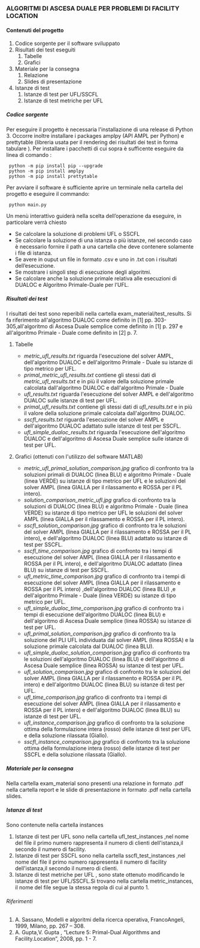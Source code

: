 ### ALGORITMI DI ASCESA DUALE PER PROBLEMI DI FACILITY LOCATION

#### Contenuti del progetto

1.  Codice sorgente per il software sviluppato
2.  Risultati dei test eseguiti 
    1. Tabelle
    2. Grafici
3.  Materiale per la consegna
    1.  Relazione
    2.  Slides di presentazione
4.  Istanze di test
    1. Istanze di test per UFL/SSCFL
    2. Istanze di test metriche per UFL
 
 
##### Codice sorgente
 
 Per eseguire il progetto è necessaria l'installazione di una release di Python 3.
 Occorre inoltre installare i packages amplpy (API AMPL per Python) e prettytable (libreria usata per il rendering dei risultati dei test in forma tabulare ).
 Per installare i pacchetti di cui sopra è sufficente eseguire da linea di comando :
 
     python -m pip install pip --upgrade 
     python -m pip install amplpy 
     python -m pip install prettytable
 
 Per avviare il software è sufficiente aprire un terminale nella cartella del progetto e eseguire il commando:
    
     python main.py

Un menù interattivo guiderà nella scelta dell’operazione da eseguire, in particolare verrà chiesto

*  Se calcolare la soluzione di problemi UFL o SSCFL
*  Se calcolare la soluzione di una istanza o più istanze, nel secondo caso è necessario fornire il path a una cartella che deve contenere solamente i file di istanza.
*  Se avere in ouput un file in formato .csv e uno in .txt con i risultati dell’esecuzione.
*  Se mostrare i singoli step di esecuzione degli algoritmi.
*  Se calcolare anche la soluzione primale relativa alle esecuzioni di DUALOC e Algoritmo Primale-Duale per l’UFL.

##### Risultati dei test

I risultati dei test sono reperibili nella cartella exam_material/test_results.
Si fa riferimento all'algoritmo DUALOC come definito in [1] pp. 303-305,all'algoritmo di Ascesa Duale semplice come definito in [1] p. 297 e all'algoritmo Primale - Duale come definito in [2] p. 7.

1. Tabelle
    *  _metric_ufl_results.txt_ riguarda l'esecuzione del solver AMPL, dell'algoritmo DUALOC e dell'algoritmo Primale - Duale su istanze di tipo metrico per UFL.
    *  _primal_metric_ufl_results.txt_ contiene gli stessi dati di _metric_ufl_results.txt_ e in più il valore della soluzione primale calcolata dall'algoritmo DUALOC e dall'algoritmo Primale - Duale
    *  _ufl_results.txt_ riguarda l'esecuzione del solver AMPL e dell'algoritmo DUALOC sulle istanze di test per UFL.
    *  _primal_ufl_results.txt_ contiene gli stessi dati di _ufl_results.txt_ e in più il valore della soluzione primale calcolata dall'algoritmo DUALOC.
    *  _sscfl_results.txt_ riguarda l'esecuzione del solver AMPL e dell'algoritmo DUALOC adattato sulle istanze di test per SSCFL.
    *  _ufl_simple_dualoc_results.txt_ riguarda l'esecuzione dell'algoritmo DUALOC e dell'algoritmo di Ascesa Duale semplice sulle istanze di test per UFL.
    
2. Grafici (ottenuti con l'utilizzo del software MATLAB)
    *  _metric_ufl_primal_solution_comparison.jpg_ grafico di confronto tra la soluzioni primali di DUALOC (linea BLU) e algoritmo Primale - Duale (linea VERDE) su istanze di tipo metrico per UFL e le soluzioni del solver AMPL (linea GIALLA per il rilassamento e ROSSA per il PL intero).
    *  _solution_comparison_metric_ufl.jpg_ grafico di confronto tra la soluzioni di DUALOC (linea BLU) e algoritmo Primale - Duale (linea VERDE) su istanze di tipo metrico per UFL le soluzioni del solver AMPL (linea GIALLA per il rilassamento e ROSSA per il PL intero).
    *  _sscfl_solution_comparison.jpg_ grafico di confronto tra le soluzioni del solver AMPL (linea GIALLA per il rilassamento e ROSSA per il PL intero), e dell'algoritmo DUALOC (linea BLU) adattato su istanze di test per SSCFL.
    *  _sscfl_time_comparison.jpg_ grafico di confronto tra i tempi di esecuzione del solver AMPL (linea GIALLA per il rilassamento e ROSSA per il PL intero), e dell'algoritmo DUALOC adattato (linea BLU) su istanze di test per SSCFL.
    *  _ufl_metric_time_comparison.jpg_ grafico di confronto tra i tempi di esecuzione del solver AMPL (linea GIALLA per il rilassamento e ROSSA per il PL intero) ,dell'algoritmo DUALOC (linea BLU) ,e dell'algoritmo Primale - Duale (linea VERDE) su istanze di tipo metrico per UFL.
    *  _ufl_simple_dualoc_time_comparison.jpg_ grafico di confronto tra i tempi di esecuzione dell'algoritmo DUALOC (linea BLU) e dell'algoritmo di Ascesa Duale semplice (linea ROSSA) su istanze di test per UFL.
    *  _ufl_primal_solution_comparison.jpg_ grafico di confronto tra la soluzione del PLI UFL individuata dal solver AMPL (linea ROSSA) e la soluzione primale calcolata dal DUALOC (linea BLU).
    *  _ufl_simple_dualoc_solution_comparison.jpg_ grafico di confronto tra le soluzioni dell'algoritmo DUALOC (linea BLU) e dell'algoritmo di Ascesa Duale semplice (linea ROSSA) su istanze di test per UFL.
    *  _ufl_solution_comparison.jpg_ grafico di confronto tra le soluzioni del solver AMPL (linea GIALLA per il rilassamento e ROSSA per il PL intero) e dell'algoritmo DUALOC (linea BLU) su istanze di test per UFL.
    *  _ufl_time_comparison.jpg_ grafico di confronto tra i tempi di esecuzione del solver AMPL (linea GIALLA per il rilassamento e ROSSA per il PL intero)  e dell'algoritmo DUALOC (linea BLU) su istanze di test per UFL.
    *  _ufl_instance_comparison.jpg_ grafico di confronto tra la soluzione ottima della formulazione intera (rosso) delle istanze di test per UFL e della soluzione rilassata (Giallo).
    *  _sscfl_instance_comparison.jpg_  grafico di confronto tra la soluzione ottima della formulazione intera (rosso) delle istanze di test per SSCFL e della soluzione rilassata (Giallo).
    
##### Materiale per la consegna

Nella cartella exam_material sono presenti una relazione in formato .pdf nella cartella report e le slide di presentazione in formato .pdf nella cartella slides.


##### Istanze di test

Sono contenute nella cartella instances

1. Istanze di test per UFL sono nella cartella ufl_test_instances ,nel nome del file il primo numero rappresenta il numero di clienti dell'istanza,il secondo il numero di facility.
2. Istanze di test per SSCFL sono nella cartella sscfl_test_instances ,nel nome del file il primo numero rappresenta il numero di facility dell'istanza,il secondo il numero di clienti.
3. Istanze di test metriche per UFL , sono state ottenuto modificando le istanze di test per UFL/SSCFL.Si trovano nella cartella metric_instances, il nome del file segue la stessa regola di cui al punto 1.


###### Riferimenti

1.  A. Sassano, Modelli e algoritmi della ricerca operativa, FrancoAngeli, 1999, Milano, pp. 267 – 308.
2.  A. Gupta,V. Gupta , “Lecture 5: Primal-Dual Algorithms and Facility.Location”, 2008, pp. 1 - 7.
